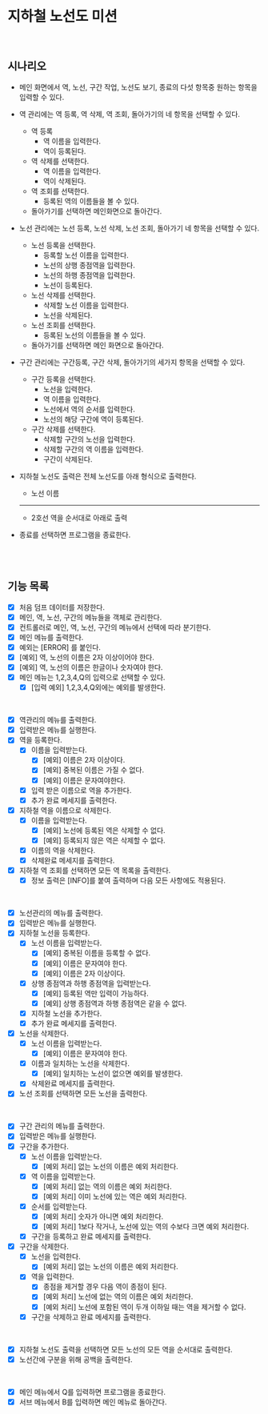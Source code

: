 # 지하철 노선도 미션

<br>

## 시나리오
- 메인 화면에서 역, 노선, 구간 작업, 노선도 보기, 종료의 다섯 항목중 원하는 항목을 입력할 수 있다.

- 역 관리에는 역 등록, 역 삭제, 역 조회, 돌아가기의 네 항목을 선택할 수 있다.
  - 역 등록
    - 역 이름을 입력한다.
    - 역이 등록된다.
  - 역 삭제를 선택한다.
    - 역 이름을 입력한다.
    - 역이 삭제된다.
  - 역 조회를 선택한다.
    - 등록된 역의 이름들을 볼 수 있다.
  - 돌아가기를 선택하면 메인화면으로 돌아간다.
- 노선 관리에는 노선 등록, 노선 삭제, 노선 조회, 돌아가기 네 항목을 선택할 수 있다.
  - 노선 등록을 선택한다.
    - 등록할 노선 이름을 입력한다.
    - 노선의 상행 종점역을 입력한다.
    - 노선의 하행 종점역을 입력한다.
    - 노선이 등록된다.
  - 노선 삭제를 선택한다.
    - 삭제할 노선 이름을 입력한다.
    - 노선을 삭제된다.
  - 노선 조회를 선택한다.
    - 등록된 노선의 이름들을 볼 수 있다.
  - 돌아가기를 선택하면 메인 화면으로 돌아간다.
- 구간 관리에는 구간등록, 구간 삭제, 돌아가기의 세가지 항목을 선택할 수 있다.
  - 구간 등록을 선택한다.
    - 노선을 입력한다.
    - 역 이름을 입력한다.
    - 노선에서 역의 순서를 입력한다.
    - 노선의 해당 구간에 역이 등록된다.
  - 구간 삭제를 선택한다.
    - 삭제할 구간의 노선을 입력한다.
    - 삭제할 구간의 역 이름을 입력한다.
    - 구간이 삭제된다.
- 지하철 노선도 출력은 전체 노선도를 아래 형식으로 출력한다.
  - 노선 이름
  - ---
  - 2호선 역을 순서대로 아래로 출력
- 종료를 선택하면 프로그램을 종료한다.

<br>
<br>


## 기능 목록
- [x] 처음 덤프 데이터를 저장한다.
- [x] 메인, 역, 노선, 구간의 메뉴들을 객체로 관리한다.
- [x] 컨트롤러로 메인, 역, 노선, 구간의 메뉴에서 선택에 따라 분기한다.
- [x] 메인 메뉴를 출력한다.
- [x] 예외는 [ERROR] 를 붙인다.
- [x] [예외] 역, 노선의 이름은 2자 이상이어야 한다.
- [x] [예외] 역, 노선의 이름은 한글이나 숫자여야 한다.
- [x] 메인 메뉴는 1,2,3,4,Q의 입력으로 선택할 수 있다.
  - [x] [입력 예외] 1,2,3,4,Q외에는 예외를 발생한다.

<br>

- [x] 역관리의 메뉴를 출력한다.
- [x] 입력받은 메뉴를 실행한다.
- [x] 역을 등록한다.
  - [x] 이름을 입력받는다.
    - [x] [예외] 이름은 2자 이상이다.
    - [x] [예외] 중복된 이름은 가질 수 없다.
    - [x] [예외] 이름은 문자여야한다.
  - [x] 입력 받은 이름으로 역을 추가한다.
  - [x] 추가 완료 메세지를 출력한다.
- [x] 지하철 역을 이름으로 삭제한다.
  - [x] 이름을 입력받는다.
    - [x] [예외] 노선에 등록된 역은 삭제할 수 없다.
    - [x] [예외] 등록되지 않은 역은 삭제할 수 없다.
  - [x] 이름의 역을 삭제한다.
  - [x] 삭제완료 메세지를 출력한다.
- [x] 지하철 역 조회를 선택하면 모든 역 목록을 출력한다.
  - [x] 정보 출력은 [INFO]를 붙여 출력하며 다음 모든 사항에도 적용된다.

<br>

- [x] 노선관리의 메뉴를 출력한다.
- [x] 입력받은 메뉴를 실행한다.
- [x] 지하철 노선을 등록한다. 
  - [x] 노선 이름을 입력받는다.
    - [x] [예외] 중복된 이름을 등록할 수 없다.
    - [x] [예외] 이름은 문자여야 한다.
    - [x] [예외] 이름은 2자 이상이다.
  - [x] 상행 종점역과 하행 종점역을 입력받는다.
    - [x] [예외] 등록된 역만 입력이 가능하다.
    - [x] [예외] 상행 종점역과 하행 종점역은 같을 수 없다.
  - [x] 지하철 노선을 추가한다.
  - [x] 추가 완료 메세지를 출력한다.
- [x] 노선을 삭제한다.
  - [x] 노선 이름을 입력받는다.
    - [x] [예외] 이름은 문자여야 한다.
  - [x] 이름과 일치하는 노선을 삭제한다.
    - [x] [예외] 일치하는 노선이 없으면 예외를 발생한다.
  - [x] 삭제완료 메세지를 출력한다.
- [x] 노선 조회를 선택하면 모든 노선을 출력한다.

<br>

- [x] 구간 관리의 메뉴를 출력한다.
- [x] 입력받은 메뉴를 실행한다.
- [x] 구간을 추가한다.
  - [x] 노선 이름을 입력받는다.
    - [x] [예외 처리] 없는 노선의 이름은 예외 처리한다.
  - [x] 역 이름을 입력받는다.
    - [x] [예외 처리] 없는 역의 이름은 예외 처리한다.
    - [x] [예외 처리] 이미 노선에 있는 역은 예외 처리한다.
  - [x] 순서를 입력받는다.
    - [x] [예외 처리] 숫자가 아니면 예외 처리한다.
    - [x] [예외 처리] 1보다 작거나, 노선에 있는 역의 수보다 크면 예외 처리한다.
  - [x] 구간을 등록하고 완료 메세지를 출력한다.
- [x] 구간을 삭제한다.
  - [x] 노선을 입력한다.
    - [x] [예외 처리] 없는 노선의 이름은 예외 처리한다.
  - [x] 역을 입력한다.
    - [x] 종점을 제거할 경우 다음 역이 종점이 된다.
    - [x] [예외 처리] 노선에 없는 역의 이름은 예외 처리한다.
    - [x] [예외 처리] 노선에 포함된 역이 두개 이하일 때는 역을 제거할 수 없다.
  - [x] 구간을 삭제하고 완료 메세지를 출력한다.
  
<br>

- [x] 지하철 노선도 출력을 선택하면 모든 노선의 모든 역을 순서대로 출력한다.
- [x] 노선간에 구분을 위해 공백을 출력한다.

<br>

- [x] 메인 메뉴에서 Q를 입력하면 프로그램을 종료한다.
- [x] 서브 메뉴에서 B를 입력하면 메인 메뉴로 돌아간다.

<br>
